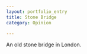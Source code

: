 ```yaml
---
layout: portfolio_entry
title: Stone Bridge
category: Opinion

---
```

An old stone bridge in London.
